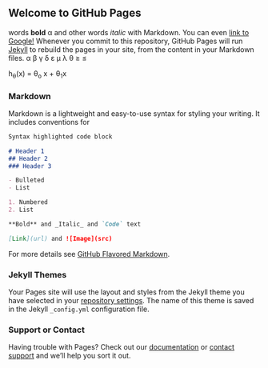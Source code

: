 ## Welcome to GitHub Pages
words **bold** &alpha; and other words *italic* with Markdown. You can even [link to Google!](http://google.com)
Whenever you commit to this repository, GitHub Pages will run [Jekyll](https://jekyllrb.com/) to rebuild the pages in your site, from the content in your Markdown files.
&alpha; &beta; &gamma; &delta; &epsilon; &micro; &lambda; &theta; &ge; &le;

h<sub>&theta;</sub>(x) = &theta;<sub>o</sub> x + &theta;<sub>1</sub>x

### Markdown

Markdown is a lightweight and easy-to-use syntax for styling your writing. It includes conventions for

```markdown
Syntax highlighted code block

# Header 1
## Header 2
### Header 3

- Bulleted
- List

1. Numbered
2. List

**Bold** and _Italic_ and `Code` text

[Link](url) and ![Image](src)
```
For more details see [GitHub Flavored Markdown](https://guides.github.com/features/mastering-markdown/).

### Jekyll Themes

Your Pages site will use the layout and styles from the Jekyll theme you have selected in your [repository settings](https://github.com/guhjy/guhjy.github.io/settings). The name of this theme is saved in the Jekyll `_config.yml` configuration file.

### Support or Contact

Having trouble with Pages? Check out our [documentation](https://help.github.com/categories/github-pages-basics/) or [contact support](https://github.com/contact) and we’ll help you sort it out.
